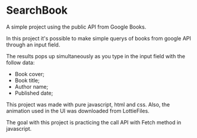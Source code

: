 # SearchBook

A simple project using the public API from Google Books.

In this project it's possible  to make simple querys of books from google API through
an input field.

The results pops up simultaneously as you type in the input field with the follow data:

- Book cover;
- Book title;
- Author name;
- Published date;

This project was made with pure javascript, html and css. Also, the animation used in the UI was downloaded from LottieFiles.

The goal with this project is practicing the call API with Fetch method in javascript.


